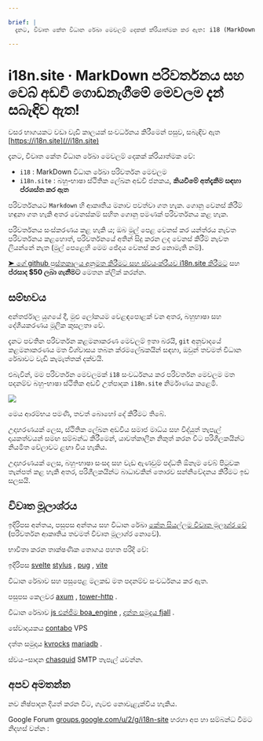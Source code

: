 ```yaml
---

brief: |
  දැනට, විවෘත කේත විධාන රේඛා මෙවලම් දෙකක් ක්රියාත්මක කර ඇත: i18 (MarkDown විධාන රේඛා පරිවර්තන මෙවලම) සහ i18n.site (බහු භාෂා ස්ථිතික ලේඛන අඩවි උත්පාදක යන්ත්රය)

---
```



# i18n.site · MarkDown පරිවර්තනය සහ වෙබ් අඩවි ගොඩනැගීමේ මෙවලම දැන් සබැඳිව ඇත!

වසර භාගයකට වඩා වැඩි කාලයක් සංවර්ධනය කිරීමෙන් පසුව, සබැඳිව ඇත [https://i18n.site](//i18n.site)

දැනට, විවෘත කේත විධාන රේඛා මෙවලම් දෙකක් ක්රියාත්මක වේ:

* `i18` : MarkDown විධාන රේඛා පරිවර්තන මෙවලම
* `i18n.site` : බහු-භාෂා ස්ථිතික ලේඛන අඩවි ජනකය, **කියවීමේ අත්දැකීම සඳහා ප්රශස්ත කර ඇත**

පරිවර්තනයට `Markdown` හි ආකෘතිය මනාව පවත්වා ගත හැක. ගොනු වෙනස් කිරීම් හඳුනා ගත හැකි අතර වෙනස්කම් සහිත ගොනු පමණක් පරිවර්තනය කළ හැක.

පරිවර්තනය සංස්කරණය කළ හැකි ය; ඔබ මුල් පෙළ වෙනස් කර යන්ත්රය නැවත පරිවර්තනය කළහොත්, පරිවර්තනයේ අතින් සිදු කරන ලද වෙනස් කිරීම් නැවත ලියන්නේ නැත (මුල් පෙළෙහි මෙම ඡේදය වෙනස් කර නොමැති නම්).

[➤ ගේ github පුස්තකාලය අනුමත කිරීමට සහ ස්වයංක්රීයව i18n.site කිරීමට](https://github.com/login/oauth/authorize?client_id=Ov23liuGAmK0plc9FgB3&amp;scope=user:email,user:follow,public_repo) සහ **ප්රසාද $50 ලබා ගැනීමට** මෙතන ක්ලික් කරන්න.

## සම්භවය

අන්තර්ජාල යුගයේ දී, මුළු ලෝකයම වෙළඳපොළක් වන අතර, බහුභාෂා සහ දේශීයකරණය මූලික කුසලතා වේ.

දැනට පවතින පරිවර්තන කළමනාකරණ මෙවලම් ඉතා බරයි, `git` අනුවාදයේ කළමනාකරණය මත විශ්වාසය තබන ක්රමලේඛකයින් සඳහා, ඔවුන් තවමත් විධාන රේඛාවට වැඩි කැමැත්තක් දක්වයි.

එබැවින්, මම පරිවර්තන මෙවලමක් `i18` සංවර්ධනය කර පරිවර්තන මෙවලම මත පදනම්ව බහු-භාෂා ස්ථිතික අඩවි උත්පාදක `i18n.site` නිර්මාණය කළෙමි.

![](https://p.3ti.site/1723777556.avif)

මෙය ආරම්භය පමණි, තවත් බොහෝ දේ කිරීමට තිබේ.

උදාහරණයක් ලෙස, ස්ථිතික ලේඛන අඩවිය සමාජ මාධ්ය සහ විද්යුත් තැපැල් දායකත්වයන් සමඟ සම්බන්ධ කිරීමෙන්, යාවත්කාලීන නිකුත් කරන විට පරිශීලකයින්ට නියමිත වේලාවට ළඟා විය හැකිය.

උදාහරණයක් ලෙස, බහු-භාෂා සංසද සහ වැඩ ඇණවුම් පද්ධති ඕනෑම වෙබ් පිටුවක තැන්පත් කළ හැකි අතර, පරිශීලකයින්ට බාධාවකින් තොරව සන්නිවේදනය කිරීමට ඉඩ සලසයි.

## විවෘත මූලාශ්රය

ඉදිරිපස අන්තය, පසුපස අන්තය සහ විධාන රේඛා [කේත සියල්ලම විවෘත මූලාශ්ර වේ](https://i18n.site/i18n.site/c/src) (පරිවර්තන ආකෘතිය තවමත් විවෘත මූලාශ්ර නොවේ).

භාවිතා කරන තාක්ෂණික තොගය පහත පරිදි වේ:

ඉදිරිපස [svelte](https://svelte.dev) [stylus](https://stylus-lang.com) , [pug](https://github.com/pugjs/pug) , [vite](https://github.com/vitejs/vite)

විධාන රේඛාව සහ පසුපෙළ මලකඩ මත පදනම්ව සංවර්ධනය කර ඇත.

පසුපස කෙලවර [axum](https://github.com/tokio-rs/axum) , [tower-http](https://github.com/tower-rs/tower-http/releases) .

විධාන රේඛාව [js එන්ජිම boa_engine](https://docs.rs/boa_engine) , [දත්ත සමුදාය fjall](https://github.com/fjall-rs/fjall) .

සේවාදායකය [contabo](https://my.contabo.com) VPS

දත්ත සමුදාය [kvrocks](https://kvrocks.apache.org) [mariadb](https://mariadb.org) .

ස්වයං-සාදන [chasquid](https://github.com/albertito/chasquid) SMTP තැපැල් යවන්න.

## අපව අමතන්න

නව නිෂ්පාදන දියත් කරන විට, ගැටළු නොවැළැක්විය හැකිය.

Google Forum [groups.google.com/u/2/g/i18n-site](https://groups.google.com/u/2/g/i18n-site) හරහා අප හා සම්බන්ධ වීමට නිදහස් වන්න :
